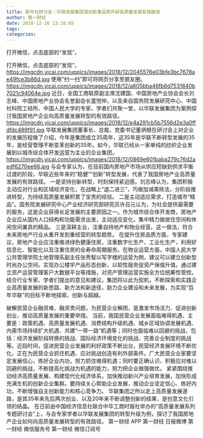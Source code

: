 ```yaml
---
title: 新华社研讨会：华联发展集团谋创新重品质开辟高质量发展有效路径
author: 第一财经
date: 2018-12-26 13:16:05
tags: 
categories: 
---
```

打开微信，点击底部的“发现”，
<!-- more -->
打开微信，点击底部的“发现”，
https://imgcdn.yicai.com/uppics/images/2018/12/2045576e03bfe3bc7678ae49fce3b86d.jpg
使用“扫一扫”即可将网页分享至朋友圈。
https://imgcdn.yicai.com/uppics/images/2018/12/a605bba46fb6d7531840b7021c94064e.jpg
近日，全国工商联原副主席沈建国、中国房地产业协会会长刘志峰、中国房地产业协会名誉副会长童悦仲，以及来自国务院发展研究中心、中国社科院工经所、中国人民大学的专家、学者们共聚一堂，以华联发展集团为案例探讨我国房地产企业向高质量发展转型的有效路径。
https://imgcdn.yicai.com/uppics/images/2018/12/e4a291cb5b7556d2e3a0ffdfdc489f91.jpg
华联发展集团董事长、总裁、党委书记董炳根在研讨会上对企业的发展历程做了介绍，今年是集团成立35周年，这35年是华联不断转型发展的35年，是经营管理不断变革创新的35年。如今，华联已经从一家单纯的纺织企业发展到以城市综合体开发运营为主业的企业集团。
https://imgcdn.yicai.com/uppics/images/2018/12/0869e601baba279c76d2aedf6270ee66.jpg
与会专家认为，在目前国内房地产市场从供应短缺到供求平衡过渡的阶段，华联近些年来的“稳健”“创新”转型发展，代表了我国房地产业高质量发展的有效路径。
一是坚持创新转型，时刻保持紧迫感。刘志峰认为，集团积极主动应对行业和区域经济变化，在战略上“退二进三”，巧做加减乘除法，分阶段推进转型，为持续高质量发展积累了宝贵的经验。
二是主动适应需求，打造城市“精品”。国务院发展研究中心产业经济研究部研究员许召元认为，为社会提供最需要的服务，这是企业获得长足发展的主要原因之一。作为城市综合体开发商，房地产企业应从国内人口结构和功能需求出发，主动适应变化，集中精力做居住空间和休闲空间兼具的精品。
三是深耕主业，注重自持地产和物业经营。这一做法，符合未来房地产行业从重开发到重经营的转型趋势。
在提升住房品质方面，专家建议，房地产企业应注重推进绿色健康住房，注重数字化生产、工业化生产，利用好信息化、智能化以及注重住房的全寿命周期服务。在物业运营方面，中国人民大学公共管理学院土地管理系副主任张秀智以写字楼的运营为例，建议可以建立创新型时尚办公空间，实现办公楼宇产品形态创新，以软性服务促资产保值升值。通过建立资产运营管理客户大数据平台等措施，对资产管理运营实施全方位统筹性管控。
结合行业专家、学者们提出的意见和建议，集团将以此为契机，不断探索和实践企业高质量发展的新思路、新方法和新途径，助力企业建设和未来发展，为实现“百年华联”的目标不断地探索、创新与超越。
 
 
破解民营企业融资难、融资贵问题，为民营企业解困，是激发市场活力、促进创新创业、推动高质量发展的重要举措。
当前，我国民营企业发展面临难得机遇，主要是：政策机遇、高质量发展机遇、消费结构升级机遇、城乡区域协调发展机遇、内需市场持续扩大机遇、共建“一带一路”机遇等；同时也面临难以回避的挑战，包括：经济发展阶段转换的挑战、国际经济环境变化的挑战、完善企业制度的挑战等。近段时间，促进民营企业发展的利好政策不断出台，民营经济发展环境不断优化，正在为民营企业抓住机遇、应对挑战创造有利外部条件。广大民营企业家要坚定发展信心，练好企业内功，努力抓住难得机遇；同时要正确认识、积极应对难以回避的挑战，不断提高化挑战为机遇的能力，努力把企业做强做优。
紧紧围绕推动经济高质量发展、构建现代化经济体系，加快推动新兴产业培育发展，加快形成充满生机的创新企业集群。要持续关心帮助企业发展，推动企业坚定信心、练好内功，不断增强自主创新能力和核心竞争力。
华联集团之所以走上高质量发展道路，是其35年来先后两次创业、以及20年来不断调整创新的结果，是创意文化引领的结晶。
在日前由中国经济信息社联合中华工商时报社举办的“高质量发展系列专题研讨会”上，与会专家学者以华联发展集团的转型升级为例，探讨了我国房地产企业如何向高质量发展转型的有效路径。
第一财经
APP
第一财经
日报微博
第一财经
微信服务号
第一财经
微信订阅号
